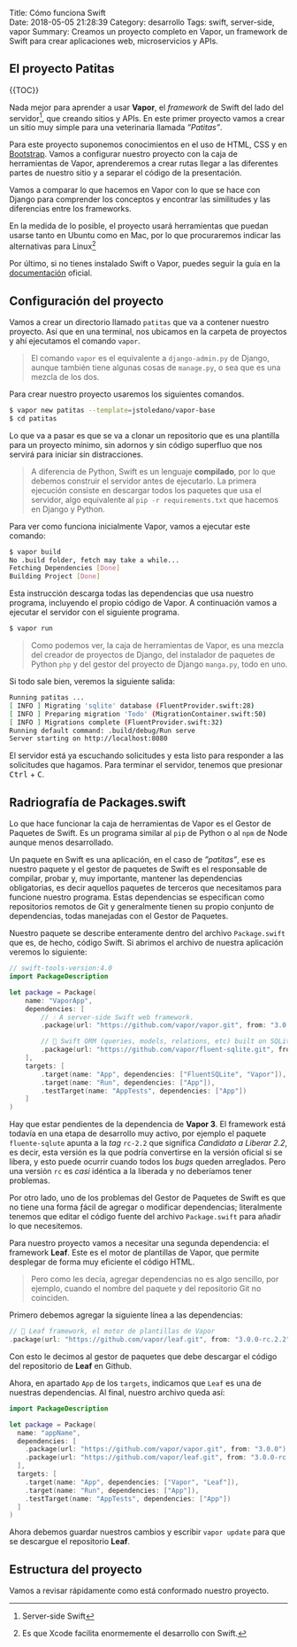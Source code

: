 Title: Cómo funciona Swift    
Date: 2018-05-05 21:28:39
Category: desarrollo
Tags: swift, server-side, vapor 
Summary: Creamos un proyecto completo en Vapor, un framework de Swift para crear aplicaciones web, microservicios y APIs.

## El proyecto Patitas
{{TOC}}

Nada mejor para aprender a usar **Vapor**, el *framework* de Swift del lado del servidor[^1], que creando sitios y APIs. En este primer proyecto vamos a crear un sitio muy simple para una veterinaria llamada *”Patitas”*.

[^1]: Server-side Swift

Para este proyecto suponemos conocimientos en el uso de HTML, CSS y en [Bootstrap](https://getbootstrap.com). Vamos a configurar nuestro proyecto con la caja de herramientas de Vapor, aprenderemos a crear rutas llegar a las diferentes partes de nuestro sitio y a separar el código de la presentación.

Vamos a comparar lo que hacemos en Vapor con lo que se hace con Django para comprender los conceptos y encontrar las similitudes y las diferencias entre los frameworks.

En la medida de lo posible, el proyecto usará herramientas que puedan usarse tanto en Ubuntu como en Mac, por lo que procuraremos indicar las alternativas para Linux[^2]

[^2]: Es que Xcode facilita enormemente el desarrollo con Swift.

Por último, si no tienes instalado Swift o Vapor, puedes seguir la guía en la [documentación](https://vapor.codes) oficial.

## Configuración del proyecto
Vamos a crear un directorio llamado `patitas` que va a contener nuestro proyecto. Así que en una terminal, nos ubicamos en la carpeta de proyectos y ahí ejecutamos el comando `vapor`.

> El comando `vapor` es el equivalente a `django-admin.py` de Django, aunque también tiene algunas cosas de `manage.py`, o sea que es una mezcla de los dos.

Para crear nuestro proyecto usaremos los siguientes comandos.

```bash
$ vapor new patitas --template=jstoledano/vapor-base
$ cd patitas
```

Lo que va a pasar es que se va a clonar un repositorio que es una plantilla para un proyecto mínimo, sin adornos y sin código superfluo que nos servirá para iniciar sin distracciones.

> A diferencia de Python, Swift es un lenguaje **compilado**, por lo que debemos construir el servidor antes de ejecutarlo. La primera ejecución consiste en descargar todos los paquetes que usa el servidor, algo equivalente al `pip -r requirements.txt` que hacemos en Django y Python.

Para ver como funciona inicialmente Vapor, vamos a ejecutar este comando:

```sh
$ vapor build
No .build folder, fetch may take a while...
Fetching Dependencies [Done]
Building Project [Done]
```

Esta instrucción descarga todas las dependencias que usa nuestro programa, incluyendo el propio código de Vapor. A continuación vamos a ejecutar el servidor con el siguiente programa.

```sh
$ vapor run
```

> Como podemos ver, la caja de herramientas de Vapor, es una mezcla del creador de proyectos de Django, del instalador de paquetes de Python `php` y del gestor del proyecto de Django `manga.py`, todo en uno.

Si todo sale bien, veremos la siguiente salida:

```sh
Running patitas ...
[ INFO ] Migrating 'sqlite' database (FluentProvider.swift:28)
[ INFO ] Preparing migration 'Todo' (MigrationContainer.swift:50)
[ INFO ] Migrations complete (FluentProvider.swift:32)
Running default command: .build/debug/Run serve
Server starting on http://localhost:8080
```

El servidor está ya escuchando solicitudes y esta listo para responder a las solicitudes que hagamos. Para terminar el servidor, tenemos que presionar <kbd>Ctrl</kbd> + <kbd>C</kbd>.

## Radriografía de Packages.swift
Lo que hace funcionar la caja de herramientas de Vapor es el Gestor de Paquetes de Swift. Es un programa similar al `pip` de Python o al `npm` de Node aunque menos desarrollado. 

Un paquete en Swift es una aplicación, en el caso de *”patitas”*, ese es nuestro paquete y el gestor de paquetes de Swift es el responsable de compilar, probar y, muy importante, mantener las dependencias obligatorias, es decir aquellos paquetes de terceros que necesitamos para funcione nuestro programa. Estas dependencias se especifican como repositorios remotos de Git y generalmente tienen su propio conjunto de dependencias, todas manejadas con el Gestor de Paquetes.

Nuestro paquete se describe enteramente dentro del archivo `Package.swift` que es, de hecho, código Swift. Si abrimos el archivo de nuestra aplicación veremos lo siguiente:

```swift
// swift-tools-version:4.0
import PackageDescription

let package = Package(
    name: "VaporApp",
    dependencies: [
        // 💧 A server-side Swift web framework.
        .package(url: "https://github.com/vapor/vapor.git", from: "3.0.0"),

        // 🔵 Swift ORM (queries, models, relations, etc) built on SQLite 3.
        .package(url: "https://github.com/vapor/fluent-sqlite.git", from: "3.0.0-rc.2")
    ],
    targets: [
        .target(name: "App", dependencies: ["FluentSQLite", "Vapor"]),
        .target(name: "Run", dependencies: ["App"]),
        .testTarget(name: "AppTests", dependencies: ["App"])
    ]
)
```

Hay que estar pendientes de la dependencia de **Vapor 3**. El framework está todavía en una etapa de desarrollo muy activo, por ejemplo el paquete `fluente-sqlute` apunta a la *tag* `rc-2.2` que significa *Candidato a Liberar 2.2*, es decir, esta versión es la que podría convertirse en la versión oficial si se libera, y esto puede ocurrir cuando todos los *bugs* queden arreglados. Pero una versiȯn `rc` es *casi* idéntica a la liberada y no deberíamos tener problemas.

Por otro lado, uno de los problemas del Gestor de Paquetes de Swift es que no tiene una forma ƒácil de agregar o modificar dependencias; literalmente tenemos que editar el código fuente del archivo `Package.swift` para añadir lo que necesitemos.

Para nuestro proyecto vamos a necesitar una segunda dependencia: el framework **Leaf**. Este es el motor de plantillas de Vapor, que permite desplegar de forma muy eficiente el código HTML.

> Pero como les decía, agregar dependencias no es algo sencillo, por ejemplo, cuando el nombre del paquete y del repositorio Git no coinciden.

Primero debemos agregar la siguiente línea a las dependencias:

```swift
// 🍃 Leaf framework, el motor de plantillas de Vapor
.package(url: "https://github.com/vapor/leaf.git", from: "3.0.0-rc.2.2")
```

Con esto le decimos al gestor de paquetes que debe descargar el código del repositorio de **Leaf** en Github.

Ahora, en apartado `App` de los `targets`, indicamos que `Leaf` es una de nuestras dependencias. Al final, nuestro archivo queda así:

```swift
import PackageDescription

let package = Package(
  name: "appName",
  dependencies: [
    .package(url: "https://github.com/vapor/vapor.git", from: "3.0.0"),
    .package(url: "https://github.com/vapor/leaf.git", from: "3.0.0-rc.2.2")
  ],
  targets: [
    .target(name: "App", dependencies: ["Vapor", "Leaf"]),
    .target(name: "Run", dependencies: ["App"]),
    .testTarget(name: "AppTests", dependencies: ["App"])
  ]
)
```

Ahora debemos guardar nuestros cambios y escribir `vapor update` para que se descargue el repositorio **Leaf**.

## Estructura del proyecto
Vamos a revisar rápidamente como está conformado nuestro proyecto.
